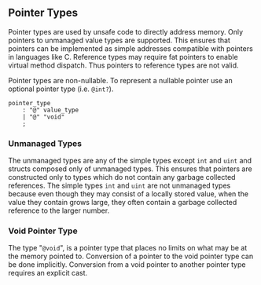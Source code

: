 ## Pointer Types

Pointer types are used by unsafe code to directly address memory. Only pointers to unmanaged value types are supported. This ensures that pointers can be implemented as simple addresses compatible with pointers in languages like C. Reference types may require fat pointers to enable virtual method dispatch. Thus pointers to reference types are not valid.

Pointer types are non-nullable. To represent a nullable pointer use an optional pointer type (i.e. `@int?`).

```grammar
pointer_type
    : "@" value_type
    | "@" "void"
    ;
```

### Unmanaged Types

The unmanaged types are any of the simple types except `int` and `uint` and structs composed only of unmanaged types. This ensures that pointers are constructed only to types which do not contain any garbage collected references. The simple types `int` and `uint` are not unmanaged types because even though they may consist of a locally stored value, when the value they contain grows large, they often contain a garbage collected reference to the larger number.

### Void Pointer Type

The type "`@void`", is a pointer type that places no limits on what may be at the memory pointed to. Conversion of a pointer to the void pointer type can be done implicitly. Conversion from a void pointer to another pointer type requires an explicit cast.
